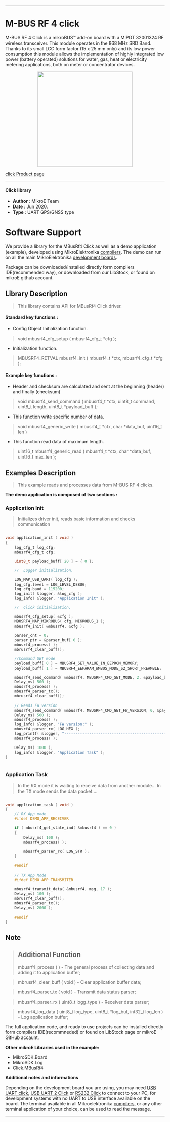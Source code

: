 
---
# M-BUS RF 4 click

M-BUS RF 4 Click is a mikroBUS™ add-on board with a MIPOT 32001324 RF wireless transceiver. This module operates in the 868 MHz SRD Band. Thanks to its small LCC form factor (15 x 25 mm only) and its low power consumption this module allows the implementation of highly integrated low power (battery operated) solutions for water, gas, heat or electricity metering applications, both on meter or concentrator devices.

<p align="center">
  <img src="https://download.mikroe.com/images/click_for_ide/mbusrf4_click.png" height=300px>
</p>

[click Product page](<https://www.mikroe.com/m-bus-rf-4-click>)

---


#### Click library 

- **Author**        : MikroE Team
- **Date**          : Jun 2020.
- **Type**          : UART GPS/GNSS type


# Software Support

We provide a library for the MBusRf4 Click 
as well as a demo application (example), developed using MikroElektronika 
[compilers](https://shop.mikroe.com/compilers). 
The demo can run on all the main MikroElektronika [development boards](https://shop.mikroe.com/development-boards).

Package can be downloaded/installed directly form compilers IDE(recommended way), or downloaded from our LibStock, or found on mikroE github account. 

## Library Description

> This library contains API for MBusRf4 Click driver.

#### Standard key functions :

- Config Object Initialization function.
> void mbusrf4_cfg_setup ( mbusrf4_cfg_t *cfg ); 
 
- Initialization function.
> MBUSRF4_RETVAL mbusrf4_init ( mbusrf4_t *ctx, mbusrf4_cfg_t *cfg );


#### Example key functions :

- Header and checksum are calculated and sent at the beginning (header) and finally (checksum)
> void mbusrf4_send_command ( mbusrf4_t *ctx, uint8_t command, uint8_t length, uint8_t *payload_buff );
 
- This function write specific number of data.
> void mbusrf4_generic_write ( mbusrf4_t *ctx, char *data_buf, uint16_t len )

- This function read data of maximum length.
> uint16_t mbusrf4_generic_read ( mbusrf4_t *ctx, char *data_buf, uint16_t max_len );

## Examples Description

> This example reads and processes data from M-BUS RF 4 clicks. 

**The demo application is composed of two sections :**

### Application Init 

> Initializes driver init, reads basic information and checks communication

```c

void application_init ( void )
{
    log_cfg_t log_cfg;
    mbusrf4_cfg_t cfg;

    uint8_t payload_buff[ 20 ] = { 0 };

    //  Logger initialization.

    LOG_MAP_USB_UART( log_cfg );
    log_cfg.level = LOG_LEVEL_DEBUG;
    log_cfg.baud = 115200;
    log_init( &logger, &log_cfg );
    log_info( &logger, "Application Init" );

    //  Click initialization.

    mbusrf4_cfg_setup( &cfg );
    MBUSRF4_MAP_MIKROBUS( cfg, MIKROBUS_1 );
    mbusrf4_init( &mbusrf4, &cfg );
    
    parser_cnt = 0;
    parser_ptr = &parser_buf[ 0 ];
    mbusrf4_process( );
    mbrusrf4_clear_buff();

    //Command SET mode
    payload_buff[ 0 ] = MBUSRF4_SET_VALUE_IN_EEPROM_MEMORY;
    payload_buff[ 1 ] = MBUSRF4_EEPARAM_WMBUS_MODE_S2_SHORT_PREAMBLE;

    mbusrf4_send_command( &mbusrf4, MBUSRF4_CMD_SET_MODE, 2, &payload_buff[ 0 ] );
    Delay_ms( 500 );
    mbusrf4_process( );
    mbusrf4_parser_tx();
    mbrusrf4_clear_buff();
    
    // Reads FW version
    mbusrf4_send_command( &mbusrf4, MBUSRF4_CMD_GET_FW_VERSION, 0, &payload_buff[ 0 ] );
    Delay_ms( 500 );
    mbusrf4_process( );
    log_info( &logger, "FW version:" );
    mbusrf4_parser_rx( LOG_HEX );
    log_printf( &logger, "-----------------------------------------------------------\r\n" );
    mbusrf4_process( );

    Delay_ms( 1000 );
    log_info( &logger, "Application Task" );
}
  
```

### Application Task

> In the RX mode it is waiting to receive data from another module...
> In the TX mode sends the data packet....

```c

void application_task ( void )
{
    // RX App mode
    #ifdef DEMO_APP_RECEIVER

    if ( mbusrf4_get_state_ind( &mbusrf4 ) == 0 )
    {     
        Delay_ms( 100 );
        mbusrf4_process( );
        
        mbusrf4_parser_rx( LOG_STR );
    }
    
    #endif
    
    // TX App Mode
    #ifdef DEMO_APP_TRANSMITER
    
    mbusrf4_transmit_data( &mbusrf4, msg, 17 );
    Delay_ms( 100 );
    mbrusrf4_clear_buff();
    mbusrf4_parser_tx();
    Delay_ms( 2000 );

    #endif
}

```

## Note

> ## Additional Function
> mbusrf4_process ( ) - The general process of collecting data and adding it to application buffer;
 
>  mbrusrf4_clear_buff ( void ) - Clear application buffer data;
 
>  mbusrf4_parser_tx ( void ) - Transmit data status parser;
 
>  mbusrf4_parser_rx ( uint8_t logg_type ) - Receiver data parser;
 
>  mbusrf4_log_data ( uint8_t log_type, uint8_t *log_buf, int32_t log_len ) - Log application buffer;
 
The full application code, and ready to use projects can be  installed directly form compilers IDE(recommneded) or found on LibStock page or mikroE GitHub accaunt.

**Other mikroE Libraries used in the example:** 

- MikroSDK.Board
- MikroSDK.Log
- Click.MBusRf4

**Additional notes and informations**

Depending on the development board you are using, you may need 
[USB UART click](https://shop.mikroe.com/usb-uart-click), 
[USB UART 2 Click](https://shop.mikroe.com/usb-uart-2-click) or 
[RS232 Click](https://shop.mikroe.com/rs232-click) to connect to your PC, for 
development systems with no UART to USB interface available on the board. The 
terminal available in all Mikroelektronika 
[compilers](https://shop.mikroe.com/compilers), or any other terminal application 
of your choice, can be used to read the message.



---
